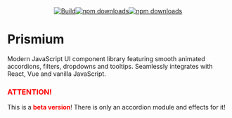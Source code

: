 <div style="width: 100%; display: flex; justify-content: center; align-items: center; flex-wrap: wrap;">
  <a href="https://github.com/koirodev/prismium/actions/workflows/build.yml">
    <img src="https://github.com/koirodev/prismium/workflows/Build/badge.svg" alt="Build">
  </a>
  <a href="https://www.npmjs.com/package/prismium">
    <img src="https://img.shields.io/npm/dt/prismium?style=flat-square&color=red" alt="npm downloads">
  </a>
  <a href="https://www.npmjs.com/package/prismium">
    <img src="https://img.shields.io/npm/dw/prismium?style=flat-square&color=blue" alt="npm downloads">
  </a>
</div>

Prismium
========

Modern JavaScript UI component library featuring smooth animated accordions, filters, dropdowns and tooltips. Seamlessly integrates with React, Vue and vanilla JavaScript.

<h3 style="color: red;">ATTENTION!</h3>
This is a <b style="color: red;">beta version</b>! There is only an accordion module and effects for it!

